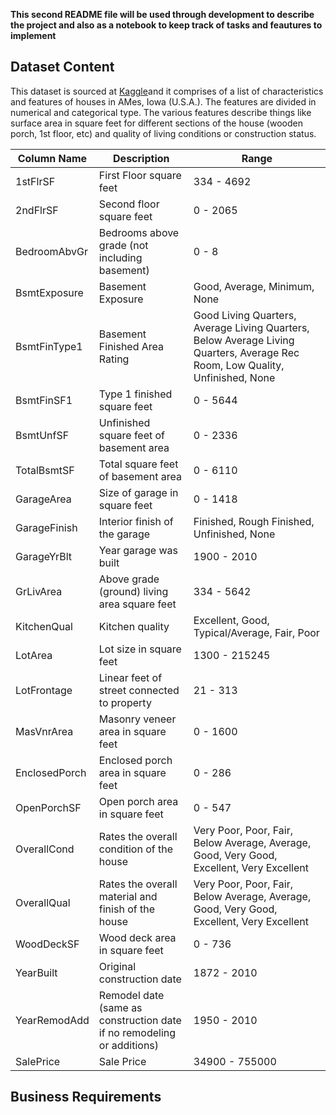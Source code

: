 **This second README file will be used through development to describe the project and also as a notebook to keep track of tasks and feautures to implement**

## Dataset Content

This dataset is sourced at [Kaggle](https://www.kaggle.com/datasets/codeinstitute/housing-prices-data)and it comprises of a list of characteristics and features of houses in AMes, Iowa (U.S.A.). The features are divided in numerical and categorical type. The various features describe things like surface area in square feet for different sections of the house (wooden porch, 1st floor, etc) and quality of living conditions or construction status.

| Column Name     | Description                                           | Range                |
|-----------------|-------------------------------------------------------|-----------------------|
| 1stFlrSF        | First Floor square feet                              | 334 - 4692            |
| 2ndFlrSF        | Second floor square feet                             | 0 - 2065              |
| BedroomAbvGr    | Bedrooms above grade (not including basement)       | 0 - 8                 |
| BsmtExposure    | Basement Exposure                                    | Good, Average, Minimum, None |
| BsmtFinType1    | Basement Finished Area Rating                        | Good Living Quarters, Average Living Quarters, Below Average Living Quarters, Average Rec Room, Low Quality, Unfinished, None |
| BsmtFinSF1      | Type 1 finished square feet                         | 0 - 5644              |
| BsmtUnfSF       | Unfinished square feet of basement area             | 0 - 2336              |
| TotalBsmtSF     | Total square feet of basement area                   | 0 - 6110              |
| GarageArea      | Size of garage in square feet                        | 0 - 1418              |
| GarageFinish    | Interior finish of the garage                         | Finished, Rough Finished, Unfinished, None |
| GarageYrBlt     | Year garage was built                                  | 1900 - 2010           |
| GrLivArea       | Above grade (ground) living area square feet          | 334 - 5642            |
| KitchenQual     | Kitchen quality                                       | Excellent, Good, Typical/Average, Fair, Poor |
| LotArea         | Lot size in square feet                               | 1300 - 215245         |
| LotFrontage     | Linear feet of street connected to property           | 21 - 313              |
| MasVnrArea      | Masonry veneer area in square feet                     | 0 - 1600              |
| EnclosedPorch   | Enclosed porch area in square feet                    | 0 - 286               |
| OpenPorchSF     | Open porch area in square feet                        | 0 - 547               |
| OverallCond     | Rates the overall condition of the house              | Very Poor, Poor, Fair, Below Average, Average, Good, Very Good, Excellent, Very Excellent |
| OverallQual     | Rates the overall material and finish of the house    | Very Poor, Poor, Fair, Below Average, Average, Good, Very Good, Excellent, Very Excellent |
| WoodDeckSF      | Wood deck area in square feet                         | 0 - 736               |
| YearBuilt       | Original construction date                             | 1872 - 2010           |
| YearRemodAdd    | Remodel date (same as construction date if no remodeling or additions) | 1950 - 2010 |
| SalePrice       | Sale Price                                           | 34900 - 755000        |

## Business Requirements
